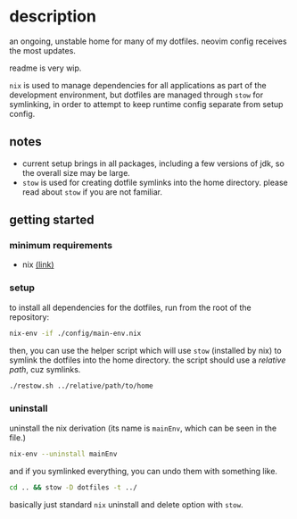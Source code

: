 # description
an ongoing, unstable home for many of my dotfiles. neovim config receives the most updates.

readme is very wip.

`nix` is used to manage dependencies for all applications as part of the development environment, but dotfiles are managed through `stow` for symlinking, in order to attempt to keep runtime config separate from setup config.

## notes
- current setup brings in all packages, including a few versions of jdk, so the overall size may be large.
- `stow` is used for creating dotfile symlinks into the home directory. please read about `stow` if you are not familiar.

## getting started
### minimum requirements
- nix [(link)](https://nixos.org)

### setup
to install all dependencies for the dotfiles, run from the root of the repository:
```sh
nix-env -if ./config/main-env.nix
```

then, you can use the helper script which will use `stow` (installed by nix) to symlink the dotfiles into the home directory. the script should use a *relative path*, cuz symlinks.
```sh
./restow.sh ../relative/path/to/home
```

### uninstall
uninstall the nix derivation (its name is `mainEnv`, which can be seen in the file.)
```sh
nix-env --uninstall mainEnv
```

and if you symlinked everything, you can undo them with something like.
```sh
cd .. && stow -D dotfiles -t ../
```

basically just standard `nix` uninstall and delete option with `stow`.
